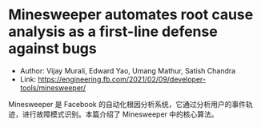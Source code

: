 # Minesweeper automates root cause analysis as a first-line defense against bugs

* Author: Vijay Murali, Edward Yao, Umang Mathur, Satish Chandra
* Link: https://engineering.fb.com/2021/02/09/developer-tools/minesweeper/

Minesweeper 是 Facebook 的自动化根因分析系统，它通过分析用户的事件轨迹，进行故障模式识别。本篇介绍了 Minesweeper 中的核心算法。
